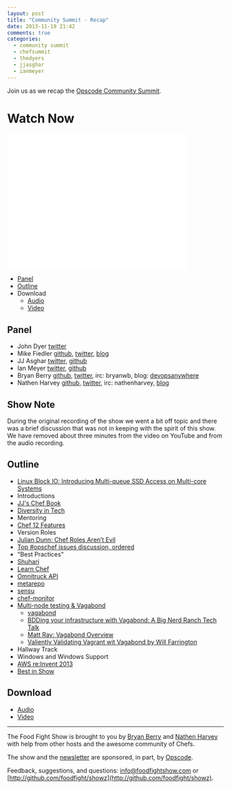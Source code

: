 ```yaml
---
layout: post
title: "Community Summit - Recap"
date: 2013-11-19 21:42
comments: true
categories: 
  - community summit
  - chefsummit
  - thedyers
  - jjasghar
  - ianmeyer
---
```


Join us as we recap the [Opscode Community Summit](https://github.com/opscode/opscode-summit-2013/wiki).

# Watch Now

<iframe width="420" height="315" src="//www.youtube.com/embed/cs3dPocJk7U" frameborder="0" allowfullscreen></iframe>

* [Panel](http://foodfightshow.org/2013/11/community-summit-recap.html#panel)
* [Outline](http://foodfightshow.org/2013/11/community-summit-recap.html#outline)
* Download
  * [Audio](http://traffic.libsyn.com/foodfight/FoodFightShow67-Community-Summit-Recap.mp3)
  * [Video](http://www.youtube.com/watch?v=cs3dPocJk7U)

Panel<a name="panel"></a>
-----
* John Dyer [twitter](https://twitter.com/thedyers)
* Mike Fiedler [github](http://github.com/miketheman), [twitter](http://twitter.com/mikefiedler), [blog](http://www.miketheman.net)
* JJ Asghar [twitter](https://twitter.com/jjasghar), [github](https://github.com/jjasghar)
* Ian Meyer [twitter](https://twitter.com/ianmeyer), [github](https://github.com/imeyer)
* Bryan Berry [github](http://github.com/bryanwb), [twitter](http://twitter.com/bryanwb), irc: bryanwb, blog: [devopsanywhere](http://devopsanywhere.blogspot.com)
* Nathen Harvey [github](http://github.com/nathenharvey), [twitter](http://twitter.com/nathenharvey), irc: nathenharvey, [blog](http://nathenharvey.com)

Show Note<a href="note"></a>
---------
During the original recording of the show we went a bit off topic and there was a brief discussion that was not in keeping with the spirit of this show.  We have removed about three minutes from the video on YouTube and from the audio recording.

<!-- more -->

Outline<a href="outline"></a>
-------

* [Linux Block IO: Introducing Multi-queue SSD Access on Multi-core Systems](http://kernel.dk/blk-mq.pdf)
* Introductions
* [JJ's Chef Book](http://github.com/jjasghar/chef-book)
* [Diversity in Tech](https://github.com/opscode/opscode-summit-2013/wiki/Wednesday-D-1000)
* Mentoring
* [Chef 12 Features](https://github.com/opscode/opscode-summit-2013/wiki/Wednesday-Azure-1000)
* Version Roles
* [Julian Dunn: Chef Roles Aren’t Evil](http://www.opscode.com/blog/2013/11/19/chef-roles-arent-evil/)
* [Top #opschef issues discussion, ordered](https://mobile.twitter.com/btmspox/status/400699453335539712/photo/1)
* "Best Practices"
* [Shuhari](http://en.wikipedia.org/wiki/Shuhari)
* [Learn Chef](http://learnchef.com)
* [Omnitruck API](http://docs.opscode.com/api_omnitruck.html)
* [metarepo](https://github.com/adamhjk/metarepo)
* [sensu](https://github.com/sensu)
* [chef-monitor](https://github.com/portertech/chef-monitor)
* [Multi-node testing &amp; Vagabond](https://github.com/opscode/opscode-summit-2013/wiki/Wednesday-Azure-1300)
  * [vagabond](https://github.com/chrisroberts/vagabond)
  * [BDDing your infrastructure with Vagabond: A Big Nerd Ranch Tech Talk](http://vimeo.com/74387133)
  * [Matt Ray: Vagabond Overview](https://www.youtube.com/watch?v=FuarlNKs_FY)
  * [Valiently Validating Vagrant wit Vagabond by Will Farrington](https://speakerdeck.com/wfarr/valiantly-validating-vagrant-with-vagabond)
* Hallway Track
* Windows and Windows Support
* [AWS re:Invent 2013](http://reinvent.awsevents.com/)
* [Best in Show](http://www.imdb.com/title/tt0218839/?ref_=nv_sr_1)

Download
--------
* [Audio](http://traffic.libsyn.com/foodfight/FoodFightShow67-Community-Summit-Recap.mp3)
* [Video](http://www.youtube.com/watch?v=cs3dPocJk7U)

<hr />

The Food Fight Show is brought to you by [Bryan Berry](https://twitter.com/bryanwb) and [Nathen Harvey](https://twitter.com/nathenharvey) with help from other hosts and the awesome community of Chefs.

The show and the [newsletter](http://us6.campaign-archive2.com/home/?u=7d43a288e882a145b7e99c650&id=ad8186466d) are sponsored, in part, by [Opscode](http://www.opscode.com).

Feedback, suggestions, and questions:  [info@foodfightshow.com](mailto:info@foodfightshow.com) or  [http://github.com/foodfight/showz](http://github.com/foodfight/showz).

